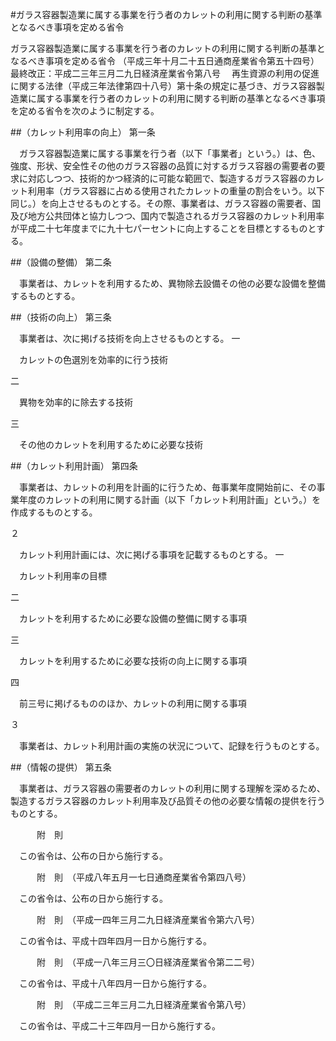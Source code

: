 #ガラス容器製造業に属する事業を行う者のカレットの利用に関する判断の基準となるべき事項を定める省令



ガラス容器製造業に属する事業を行う者のカレットの利用に関する判断の基準となるべき事項を定める省令
（平成三年十月二十五日通商産業省令第五十四号）最終改正：平成二三年三月二九日経済産業省令第八号
　再生資源の利用の促進に関する法律（平成三年法律第四十八号）第十条の規定に基づき、ガラス容器製造業に属する事業を行う者のカレットの利用に関する判断の基準となるべき事項を定める省令を次のように制定する。

##（カレット利用率の向上）
第一条

　ガラス容器製造業に属する事業を行う者（以下「事業者」という。）は、色、強度、形状、安全性その他のガラス容器の品質に対するガラス容器の需要者の要求に対応しつつ、技術的かつ経済的に可能な範囲で、製造するガラス容器のカレット利用率（ガラス容器に占める使用されたカレットの重量の割合をいう。以下同じ。）を向上させるものとする。その際、事業者は、ガラス容器の需要者、国及び地方公共団体と協力しつつ、国内で製造されるガラス容器のカレット利用率が平成二十七年度までに九十七パーセントに向上することを目標とするものとする。



##（設備の整備）
第二条

　事業者は、カレットを利用するため、異物除去設備その他の必要な設備を整備するものとする。



##（技術の向上）
第三条

　事業者は、次に掲げる技術を向上させるものとする。
一

　カレットの色選別を効率的に行う技術

二

　異物を効率的に除去する技術

三

　その他のカレットを利用するために必要な技術




##（カレット利用計画）
第四条

　事業者は、カレットの利用を計画的に行うため、毎事業年度開始前に、その事業年度のカレットの利用に関する計画（以下「カレット利用計画」という。）を作成するものとする。

２

　カレット利用計画には、次に掲げる事項を記載するものとする。
一

　カレット利用率の目標

二

　カレットを利用するために必要な設備の整備に関する事項

三

　カレットを利用するために必要な技術の向上に関する事項

四

　前三号に掲げるもののほか、カレットの利用に関する事項


３

　事業者は、カレット利用計画の実施の状況について、記録を行うものとする。



##（情報の提供）
第五条

　事業者は、ガラス容器の需要者のカレットの利用に関する理解を深めるため、製造するガラス容器のカレット利用率及び品質その他の必要な情報の提供を行うものとする。




　　　附　則


　この省令は、公布の日から施行する。


　　　附　則　（平成八年五月一七日通商産業省令第四八号）


　この省令は、公布の日から施行する。


　　　附　則　（平成一四年三月二九日経済産業省令第六八号）


　この省令は、平成十四年四月一日から施行する。


　　　附　則　（平成一八年三月三〇日経済産業省令第二二号）


　この省令は、平成十八年四月一日から施行する。


　　　附　則　（平成二三年三月二九日経済産業省令第八号）


　この省令は、平成二十三年四月一日から施行する。





